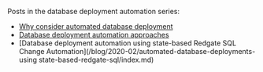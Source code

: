 Posts in the database deployment automation series:

- [Why consider automated database deployment](blog/2020-02/why-consider-database-deployment-automation/index.md)
- [Database deployment automation approaches](/blog/2020-02/database-deployment-automation-approaches/index.md)
- [Database deployment automation using state-based Redgate SQL Change Automation](/blog/2020-02/automated-database-deployments-using state-based-redgate-sql/index.md)
